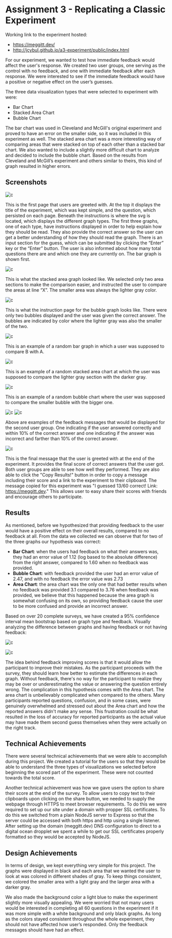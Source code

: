 Assignment 3 - Replicating a Classic Experiment  
===

Working link to the experiment hosted:
* https://meggitt.dev/ 
* http://jcybul.github.io/a3-experiment/public/index.html

For our experiment, we wanted to test how immediate feedback would affect the user's response. We created two user groups, one serving as the control with no feedback, and one with immediate feedback after each response. We were interested to see if the immediate feedback would have a positive or negative effect on the user’s guesses. 

The three data visualization types that were selected to experiment with were:

- Bar Chart
- Stacked Area Chart
- Bubble Chart


The bar chart was used in Cleveland and McGill's original experiment and proved to have an error on the smaller side, so it was included in this experiment as well. The stacked area chart was a more interesting way of comparing areas that were stacked on top of each other than a stacked bar chart. We also wanted to include a slightly more difficult chart to analyze and decided to include the bubble chart. Based on the results from Cleveland and McGill’s experiment and others similar to theirs, this kind of graph resulted in higher errors. 

Screenshots
---
![c](img/p1.png)

This is the first page that users are greeted with. At the top it displays the title of the experiment, which was kept simple, and the question, which persisted on each page. Beneath the instructions is where the svg is located, which displays the different graph types. The first three graphs, one of each type, have instructions displayed in order to help explain how they should be read. They also provide the correct answer so the user can get a better understanding of how they should read the graph. There is an input section for the guess, which can be submitted by clicking the “Enter” key or the “Enter” button. The user is also informed about how many total questions there are and which one they are currently on. The bar graph is shown first. 

![c](img/p2.png)

This is what the stacked area graph looked like. We selected only two area sections to make the comparison easier, and instructed the user to compare the areas at line “X”. The smaller area was always the lighter gray color. 


![c](img/p3.png)

This is what the instruction page for the bubble graph looks like. There were only two bubbles displayed and the user was given the correct answer. The bubbles are indicated by color where the lighter gray was also the smaller of the two. 

![c](img/p4.png)

This is an example of a random bar graph in which a user was supposed to compare B with A. 

![c](img/p5.png)

This is an example of a random stacked area chart at which the user was supposed to compare the lighter gray section with the darker gray. 

![c](img/p6.png)

This is an example of a random bubble chart where the user was supposed to compare the smaller bubble with the bigger one.


![c](img/correcy_ans.PNG)
![c](img/wrong_answer.png)

Above are examples of the feedback messages that would be displayed for the second user group. One indicating if the user answered correctly and within 10% of the correct answer and one indicating if the answer was incorrect and farther than 10% of the correct answer. 

![c](img/ThankYouMsg.JPG)

This is the final message that the user is greeted with at the end of the experiment. It provides the final score of correct answers that the user got. Both user groups are able to see how well they performed. They are also able to click the "Copy Results!" button in order to copy a message including their score and a link to the experiment to their clipboard. The message copied for this experiment was "I guessed 13/60 correct! Link: https://meggitt.dev." This allows user to easy share their scores with friends and encourage others to participate. 

Results
---
As mentioned, before we hypothesized that providing feedback to the user would have a positive effect on their overall results, compared to no feedback at all. From the data we collected we can observe that for two of the three graphs our hypothesis was correct:
- **Bar Chart**: when the users had feedback on what their answers was, they had an error value of 1.12 (log based to the absolute difference) from the right answer, compared to 1.60 when no feedback was provided. 
- **Bubble Chart**: with feedback provided the user had an error value of 2.47, and with no feedback the error value was 2.73
- **Area Chart**: the area chart was the only one that had better results when no feedback was provided 3.1 compared to 3.76 when feedback was provided, we believe that this happened because the area graph is somewhat confusing on its own, so providing feedback cause the user to be more confused and provide an incorrect answer. 

Based on over 20 complete surveys, we have created a 95% confidence interval mean bootstrap based on graph type and feedback. Visually analyzing the difference between graphs and having feedback or not having feedback:

![c](confidence_intervals.png)

![c](confidence_intervals_box.png)

The idea behind feedback improving scores is that it would allow the participant to improve their mistakes. As the participant proceeds with the survey, they should learn how better to estimate the differences in each graph. Without feedback, there's no way for the participant to realize they may be over or underestimating the value or answering the question entirely wrong. The complication in this hypothesis comes with the Area chart. The area chart is unbelievably complicated when compared to the others. Many participants reported questions, confusion, and in some cases, were genuinely overwhelmed and stressed out about the Area chart and how the reported answers didn't make any sense. This frustration could be what resulted in the loss of accuracy for reported participants as the actual value may have made them second guess themselves when they were actually on the right track.

Technical Achievements
---
There were several technical achievements that we were able to accomplish during this project. We created a tutorial for the users so that they would be able to understand the three types of visualizations we selected before beginning the scored part of the experiment. These were not counted towards the total score.

Another technical achievement was how we gave users the option to share their score at the end of the survey. To allow users to copy text to their clipboards upon clicking on the share button, we needed to supply the webpage through HTTPS to meet browser requirements. To do this we were required to set up our site under a domain with propper SSL certificates. To do this we switched from a plain NodeJS server to Express so that the server could be accessed with both https and http using a single listener. After setting up the domain (meggitt.dev) DNS configuration to direct to a digital ocean dropplet we spent a while to get our SSL certificates properly formatted so they would be accepted by NodeJS.

Design Achievements
---
In terms of design, we kept everything very simple for this project. The graphs were displayed in black and each area that we wanted the user to look at was colored in different shades of gray. To keep things consistent, we colored the smaller area with a light gray and the larger area with a darker gray. 

We also made the background color a light blue to make the experiment slightly more visually appealing. We were worried that not many users would be interested in completing all 60 questions in the experiment if it was more simple with a white background and only black graphs. As long as the colors stayed consistent throughout the whole experiment, they should not have affected how user’s responded. Only the feedback messages should have had an effect. 




